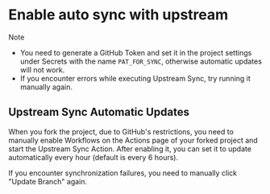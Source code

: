 # Enable auto sync with upstream
> [!NOTE]
> - You need to generate a GitHub Token and set it in the project settings under Secrets with the name `PAT_FOR_SYNC`, otherwise automatic updates will not work.
> - If you encounter errors while executing Upstream Sync, try running it manually again.

## Upstream Sync Automatic Updates
When you fork the project, due to GitHub's restrictions, you need to manually enable Workflows on the Actions page of your forked project and start the Upstream Sync Action. After enabling it, you can set it to update automatically every hour (default is every 6 hours).

If you encounter synchronization failures, you need to manually click "Update Branch" again.